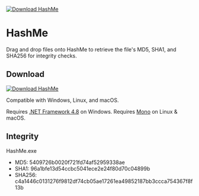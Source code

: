 [![Download HashMe](https://img.shields.io/sourceforge/dt/hash-me.svg)](https://sourceforge.net/projects/hash-me/files/latest/download)
# HashMe
Drag and drop files onto HashMe to retrieve the file's MD5, SHA1, and SHA256 for integrity checks.

## Download 
[![Download HashMe](https://a.fsdn.com/con/app/sf-download-button)](https://sourceforge.net/projects/hash-me/files/latest/download)

Compatible with Windows, Linux, and macOS. 

Requires [.NET Framework 4.8](https://dotnet.microsoft.com/download/dotnet-framework/net48) on Windows. 
Requires [Mono](https://www.mono-project.com/download/stable/) on Linux & macOS.

## Integrity
HashMe.exe
- MD5: 5409726b0020f721fd74af52959338ae
- SHA1: 96a1bfe13d54ccbc5041ece2e24f80d70c04899b
- SHA256: c4a1446c0131276f9812df74cb05ae17261ea49852187bb3ccca754367f8f13b



